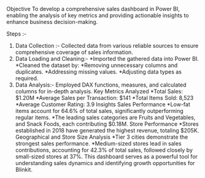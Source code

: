 Objective
To develop a comprehensive sales dashboard in Power BI, enabling the analysis of key metrics and providing actionable insights to enhance business decision-making.

Steps :- 
1) Data Collection :- Collected data from various reliable sources to ensure comprehensive coverage of sales information.
2) Data Loading and Cleaning:-
*Imported the gathered data into Power BI.
*Cleaned the dataset by:
*Removing unnecessary columns and duplicates.
*Addressing missing values.
*Adjusting data types as required.
3) Data Analysis:- Employed DAX functions, measures, and calculated columns for in-depth analysis.
Key Metrics Analyzed
*Total Sales: $1.20M
*Average Sales per Transaction: $141
*Total Items Sold: 8,523
*Average Customer Rating: 3.9
Insights
Sales Performance
*Low-fat items account for 64.6% of total sales, significantly outperforming regular items.
*The leading sales categories are Fruits and Vegetables, and Snack Foods, each contributing $0.18M.
Store Performance
*Stores established in 2018 have generated the highest revenue, totaling $205K.
Geographical and Store Size Analysis
*Tier 3 cities demonstrate the strongest sales performance.
*Medium-sized stores lead in sales contributions, accounting for 42.3% of total sales, followed closely by small-sized stores at 37%.
This dashboard serves as a powerful tool for understanding sales dynamics and identifying growth opportunities for Blinkit.
